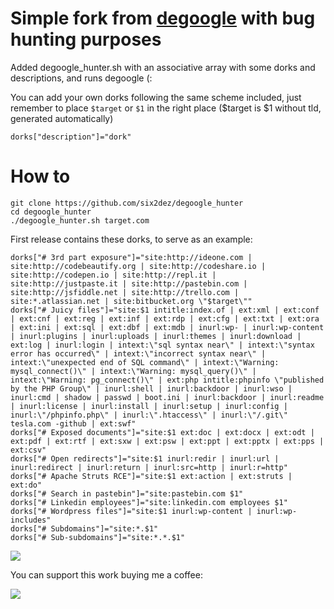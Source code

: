 # Simple fork from [degoogle](https://github.com/deepseagirl/degoogle) with bug hunting purposes

Added degoogle_hunter.sh with an associative array with some dorks and descriptions, and runs degoogle (:

You can add your own dorks following the same scheme included, just remember to place `$target` or `$1` in the right place ($target is $1 without tld, generated automatically)

```dorks["description"]="dork"```

# How to

```
git clone https://github.com/six2dez/degoogle_hunter
cd degoogle_hunter 
./degoogle_hunter.sh target.com
```


First release contains these dorks, to serve as an example:

```
dorks["# 3rd part exposure"]="site:http://ideone.com | site:http://codebeautify.org | site:http://codeshare.io | site:http://codepen.io | site:http://repl.it | site:http://justpaste.it | site:http://pastebin.com | site:http://jsfiddle.net | site:http://trello.com | site:*.atlassian.net | site:bitbucket.org \"$target\""
dorks["# Juicy files"]="site:$1 intitle:index.of | ext:xml | ext:conf | ext:cnf | ext:reg | ext:inf | ext:rdp | ext:cfg | ext:txt | ext:ora | ext:ini | ext:sql | ext:dbf | ext:mdb | inurl:wp- | inurl:wp-content | inurl:plugins | inurl:uploads | inurl:themes | inurl:download | ext:log | inurl:login | intext:\"sql syntax near\" | intext:\"syntax error has occurred\" | intext:\"incorrect syntax near\" | intext:\"unexpected end of SQL command\" | intext:\"Warning: mysql_connect()\" | intext:\"Warning: mysql_query()\" | intext:\"Warning: pg_connect()\" | ext:php intitle:phpinfo \"published by the PHP Group\" | inurl:shell | inurl:backdoor | inurl:wso | inurl:cmd | shadow | passwd | boot.ini | inurl:backdoor | inurl:readme | inurl:license | inurl:install | inurl:setup | inurl:config | inurl:\"/phpinfo.php\" | inurl:\".htaccess\" | inurl:\"/.git\" tesla.com -github | ext:swf"
dorks["# Exposed documents"]="site:$1 ext:doc | ext:docx | ext:odt | ext:pdf | ext:rtf | ext:sxw | ext:psw | ext:ppt | ext:pptx | ext:pps | ext:csv"
dorks["# Open redirects"]="site:$1 inurl:redir | inurl:url | inurl:redirect | inurl:return | inurl:src=http | inurl:r=http"
dorks["# Apache Struts RCE"]="site:$1 ext:action | ext:struts | ext:do"
dorks["# Search in pastebin"]="site:pastebin.com $1"
dorks["# Linkedin employees"]="site:linkedin.com employees $1"
dorks["# Wordpress files"]="site:$1 inurl:wp-content | inurl:wp-includes"
dorks["# Subdomains"]="site:*.$1"
dorks["# Sub-subdomains"]="site:*.*.$1"
```

![](https://github.com/six2dez/degoogle_hunter/blob/master/2020-12-13%2001_56_29-Clipboard.png)

You can support this work buying me a coffee:

[<img src="https://cdn.buymeacoffee.com/buttons/v2/default-green.png">](https://www.buymeacoffee.com/six2dez)

